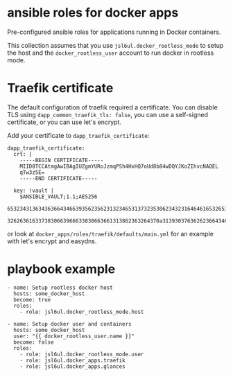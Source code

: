 # ansible roles for docker apps

Pre-configured ansible roles for applications running in Docker containers.

This collection assumes that you use `jsl6ul.docker_rootless_mode` to setup the host and
the `docker_rootless_user` account to run docker in rootless mode.


# Traefik certificate

The default configuration of traefik required a certificate. 
You can disable TLS using `dapp_common_traefik_tls: false`, you can use a self-signed certificate, or you can use let's encrypt.

Add your certificate to `dapp_traefik_certificate`:

```
dapp_traefik_certificate:
  crt: |
    -----BEGIN CERTIFICATE-----
    MIID8TCCAtmgAwIBAgIUZgmYURoJzmqPSh4HxHQ7oUd8b84wDQYJKoZIhvcNAQEL
    qTw3z5E=
    -----END CERTIFICATE-----

  key: !vault |
    $ANSIBLE_VAULT;1.1;AES256
    65323431363436366434663935623562313234653137323530623432316464616532653264376264
    3262636163373830663966633830663661313862363264370a313930376362623664346661656265
```


or look at `docker_apps/roles/traefik/defaults/main.yml` for an example with let's encrypt and easydns.


# playbook example 

```
- name: Setup rootless docker host
  hosts: some_docker_host
  become: true
  roles:
    - role: jsl6ul.docker_rootless_mode.host

- name: Setup docker user and containers
  hosts: some_docker_host
  user: "{{ docker_rootless_user.name }}"
  become: false
  roles:
    - role: jsl6ul.docker_rootless_mode.user
    - role: jsl6ul.docker_apps.traefik
    - role: jsl6ul.docker_apps.glances
```
